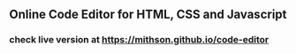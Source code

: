 ## Online Code Editor for HTML, CSS and Javascript ##

### check live version at https://mithson.github.io/code-editor ###

